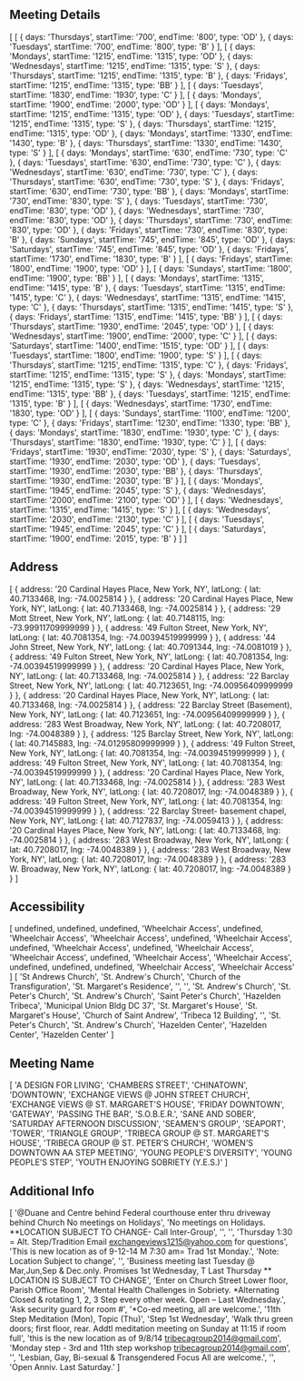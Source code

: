 ## Meeting Details
[ [ { days: 'Thursdays',
      startTime: '700',
      endTime: '800',
      type: 'OD' },
    { days: 'Tuesdays', startTime: '700', endTime: '800', type: 'B' } ],
  [ { days: 'Mondays',
      startTime: '1215',
      endTime: '1315',
      type: 'OD' },
    { days: 'Wednesdays',
      startTime: '1215',
      endTime: '1315',
      type: 'S' },
    { days: 'Thursdays',
      startTime: '1215',
      endTime: '1315',
      type: 'B' },
    { days: 'Fridays',
      startTime: '1215',
      endTime: '1315',
      type: 'BB' } ],
  [ { days: 'Tuesdays',
      startTime: '1830',
      endTime: '1930',
      type: 'C' } ],
  [ { days: 'Mondays',
      startTime: '1900',
      endTime: '2000',
      type: 'OD' } ],
  [ { days: 'Mondays',
      startTime: '1215',
      endTime: '1315',
      type: 'OD' },
    { days: 'Tuesdays',
      startTime: '1215',
      endTime: '1315',
      type: 'S' },
    { days: 'Thursdays',
      startTime: '1215',
      endTime: '1315',
      type: 'OD' },
    { days: 'Mondays', startTime: '1330', endTime: '1430', type: 'B' },
    { days: 'Thursdays',
      startTime: '1330',
      endTime: '1430',
      type: 'S' } ],
  [ { days: 'Mondays', startTime: '630', endTime: '730', type: 'C' },
    { days: 'Tuesdays', startTime: '630', endTime: '730', type: 'C' },
    { days: 'Wednesdays',
      startTime: '630',
      endTime: '730',
      type: 'C' },
    { days: 'Thursdays', startTime: '630', endTime: '730', type: 'S' },
    { days: 'Fridays', startTime: '630', endTime: '730', type: 'BB' },
    { days: 'Mondays', startTime: '730', endTime: '830', type: 'S' },
    { days: 'Tuesdays', startTime: '730', endTime: '830', type: 'OD' },
    { days: 'Wednesdays',
      startTime: '730',
      endTime: '830',
      type: 'OD' },
    { days: 'Thursdays',
      startTime: '730',
      endTime: '830',
      type: 'OD' },
    { days: 'Fridays', startTime: '730', endTime: '830', type: 'B' },
    { days: 'Sundays', startTime: '745', endTime: '845', type: 'OD' },
    { days: 'Saturdays',
      startTime: '745',
      endTime: '845',
      type: 'OD' },
    { days: 'Fridays', startTime: '1730', endTime: '1830', type: 'B' } ],
  [ { days: 'Fridays',
      startTime: '1800',
      endTime: '1900',
      type: 'OD' } ],
  [ { days: 'Sundays',
      startTime: '1800',
      endTime: '1900',
      type: 'BB' } ],
  [ { days: 'Mondays', startTime: '1315', endTime: '1415', type: 'B' },
    { days: 'Tuesdays',
      startTime: '1315',
      endTime: '1415',
      type: 'C' },
    { days: 'Wednesdays',
      startTime: '1315',
      endTime: '1415',
      type: 'C' },
    { days: 'Thursdays',
      startTime: '1315',
      endTime: '1415',
      type: 'S' },
    { days: 'Fridays',
      startTime: '1315',
      endTime: '1415',
      type: 'BB' } ],
  [ { days: 'Thursdays',
      startTime: '1930',
      endTime: '2045',
      type: 'OD' } ],
  [ { days: 'Wednesdays',
      startTime: '1900',
      endTime: '2000',
      type: 'C' } ],
  [ { days: 'Saturdays',
      startTime: '1400',
      endTime: '1515',
      type: 'OD' } ],
  [ { days: 'Tuesdays',
      startTime: '1800',
      endTime: '1900',
      type: 'S' } ],
  [ { days: 'Thursdays',
      startTime: '1215',
      endTime: '1315',
      type: 'C' },
    { days: 'Fridays', startTime: '1215', endTime: '1315', type: 'S' },
    { days: 'Mondays', startTime: '1215', endTime: '1315', type: 'S' },
    { days: 'Wednesdays',
      startTime: '1215',
      endTime: '1315',
      type: 'BB' },
    { days: 'Tuesdays',
      startTime: '1215',
      endTime: '1315',
      type: 'B' } ],
  [ { days: 'Wednesdays',
      startTime: '1730',
      endTime: '1830',
      type: 'OD' } ],
  [ { days: 'Sundays', startTime: '1100', endTime: '1200', type: 'C' },
    { days: 'Fridays',
      startTime: '1230',
      endTime: '1330',
      type: 'BB' },
    { days: 'Mondays', startTime: '1830', endTime: '1930', type: 'C' },
    { days: 'Thursdays',
      startTime: '1830',
      endTime: '1930',
      type: 'C' } ],
  [ { days: 'Fridays', startTime: '1930', endTime: '2030', type: 'S' },
    { days: 'Saturdays',
      startTime: '1930',
      endTime: '2030',
      type: 'OD' },
    { days: 'Tuesdays',
      startTime: '1930',
      endTime: '2030',
      type: 'BB' },
    { days: 'Thursdays',
      startTime: '1930',
      endTime: '2030',
      type: 'B' } ],
  [ { days: 'Mondays', startTime: '1945', endTime: '2045', type: 'S' },
    { days: 'Wednesdays',
      startTime: '2000',
      endTime: '2100',
      type: 'OD' } ],
  [ { days: 'Wednesdays',
      startTime: '1315',
      endTime: '1415',
      type: 'S' } ],
  [ { days: 'Wednesdays',
      startTime: '2030',
      endTime: '2130',
      type: 'C' } ],
  [ { days: 'Tuesdays',
      startTime: '1945',
      endTime: '2045',
      type: 'C' } ],
  [ { days: 'Saturdays',
      startTime: '1900',
      endTime: '2015',
      type: 'B' } ] ]
      
## Address
[ { address: '20 Cardinal Hayes Place, New York, NY',
    latLong: { lat: 40.7133468, lng: -74.0025814 } },
  { address: '20 Cardinal Hayes Place, New York, NY',
    latLong: { lat: 40.7133468, lng: -74.0025814 } },
  { address: '29 Mott Street, New York, NY',
    latLong: { lat: 40.7148115, lng: -73.99911709999999 } },
  { address: '49 Fulton Street, New York, NY',
    latLong: { lat: 40.7081354, lng: -74.00394519999999 } },
  { address: '44 John Street, New York, NY',
    latLong: { lat: 40.7091344, lng: -74.0081019 } },
  { address: '49 Fulton Street, New York, NY',
    latLong: { lat: 40.7081354, lng: -74.00394519999999 } },
  { address: '20 Cardinal Hayes Place, New York, NY',
    latLong: { lat: 40.7133468, lng: -74.0025814 } },
  { address: '22 Barclay Street, New York, NY',
    latLong: { lat: 40.7123651, lng: -74.00956409999999 } },
  { address: '20 Cardinal Hayes Place, New York, NY',
    latLong: { lat: 40.7133468, lng: -74.0025814 } },
  { address: '22 Barclay Street (Basement), New York, NY',
    latLong: { lat: 40.7123651, lng: -74.00956409999999 } },
  { address: '283 West Broadway, New York, NY',
    latLong: { lat: 40.7208017, lng: -74.0048389 } },
  { address: '125 Barclay Street, New York, NY',
    latLong: { lat: 40.7145883, lng: -74.01295809999999 } },
  { address: '49 Fulton Street, New York, NY',
    latLong: { lat: 40.7081354, lng: -74.00394519999999 } },
  { address: '49 Fulton Street, New York, NY',
    latLong: { lat: 40.7081354, lng: -74.00394519999999 } },
  { address: '20 Cardinal Hayes Place, New York, NY',
    latLong: { lat: 40.7133468, lng: -74.0025814 } },
  { address: '283 West Broadway, New York, NY',
    latLong: { lat: 40.7208017, lng: -74.0048389 } },
  { address: '49 Fulton Street, New York, NY',
    latLong: { lat: 40.7081354, lng: -74.00394519999999 } },
  { address: '22 Barclay Street- basement chapel, New York, NY',
    latLong: { lat: 40.7127837, lng: -74.0059413 } },
  { address: '20 Cardinal Hayes Place, New York, NY',
    latLong: { lat: 40.7133468, lng: -74.0025814 } },
  { address: '283 West Broadway, New York, NY',
    latLong: { lat: 40.7208017, lng: -74.0048389 } },
  { address: '283 West Broadway, New York, NY',
    latLong: { lat: 40.7208017, lng: -74.0048389 } },
  { address: '283 W. Broadway, New York, NY',
    latLong: { lat: 40.7208017, lng: -74.0048389 } } ]

## Accessibility
[ undefined,
  undefined,
  undefined,
  'Wheelchair Access',
  undefined,
  'Wheelchair Access',
  'Wheelchair Access',
  undefined,
  'Wheelchair Access',
  undefined,
  'Wheelchair Access',
  undefined,
  'Wheelchair Access',
  'Wheelchair Access',
  undefined,
  'Wheelchair Access',
  'Wheelchair Access',
  undefined,
  undefined,
  undefined,
  'Wheelchair Access',
  'Wheelchair Access' ]
[ 'St Andrews Church',
  'St. Andrew\'s Church',
  'Church of the Transfiguration',
  'St. Margaret\'s Residence',
  '',
  '',
  'St. Andrew\'s Church',
  'St. Peter\'s Church',
  'St. Andrew\'s Church',
  'Saint Peter\'s Church',
  'Hazelden Tribeca',
  'Municipal Union Bldg DC 37',
  'St. Margaret\'s House',
  'St. Margaret\'s House',
  'Church of Saint Andrew',
  'Tribeca 12 Building',
  '',
  'St. Peter\'s Church',
  'St. Andrew\'s Church',
  'Hazelden Center',
  'Hazelden Center',
  'Hazelden Center' ]

## Meeting Name
[ 'A DESIGN FOR LIVING',
  'CHAMBERS STREET',
  'CHINATOWN',
  'DOWNTOWN',
  'EXCHANGE VIEWS @ JOHN STREET CHURCH',
  'EXCHANGE VIEWS @ ST. MARGARET\'S HOUSE',
  'FRIDAY DOWNTOWN',
  'GATEWAY',
  'PASSING THE BAR',
  'S.O.B.E.R.',
  'SANE AND SOBER',
  'SATURDAY AFTERNOON DISCUSSION',
  'SEAMEN\'S GROUP',
  'SEAPORT',
  'TOWER',
  'TRIANGLE GROUP',
  'TRIBECA GROUP @ ST. MARGARET\'S HOUSE',
  'TRIBECA GROUP @ ST. PETER\'S CHURCH',
  'WOMEN\'S DOWNTOWN AA STEP MEETING',
  'YOUNG PEOPLE\'S DIVERSITY',
  'YOUNG PEOPLE\'S STEP',
  'YOUTH ENJOYING SOBRIETY (Y.E.S.)' ]
  
## Additional Info
[ '@Duane and Centre behind Federal courthouse enter thru driveway behind Church No meetings on Holidays',
  'No meetings on Holidays. **LOCATION SUBJECT TO CHANGE- Call Inter-Group',
  '',
  '',
  'Thursday 1:30 = Alt. Step/Tradition Email exchangeviews1215@yahoo.com for questions',
  'This is new location as of 9-12-14 M 7:30 am= Trad 1st Monday.',
  'Note: Location Subject to change',
  '',
  'Business meeting last Tuesday @ Mar,Jun,Sep & Dec.only. Promises 1st Wednesday, T Last Thursday ** LOCATION IS SUBJECT TO CHANGE',
  'Enter on Church Street Lower floor, Parish Office Room',
  'Mental Health Challenges in Sobriety. *Alternating Closed & rotating 1, 2, 3 Step every other week. Open – Last Wednesday.',
  'Ask security guard for room #',
  '*Co-ed meeting, all are welcome.',
  '11th Step Meditation (Mon), Topic (Thu)',
  'Step 1st Wednesday',
  'Walk thru green doors; first floor, rear. Addtl meditation meeting on Sunday at 11:15 if room full',
  'this is the new location as of 9/8/14 tribecagroup2014@gmail.com',
  'Monday step - 3rd and 11th step workshop tribecagroup2014@gmail.com',
  '',
  'Lesbian, Gay, Bi-sexual & Transgendered Focus All are welcome.',
  '',
  'Open Anniv. Last Saturday.' ]
  